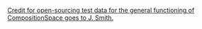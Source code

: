 [Credit for open-sourcing test data for the general functioning of CompositionSpace goes to J. Smith.](https://gitlab.com/jesseds/apav/-/tree/JOSS/apav/tests)

